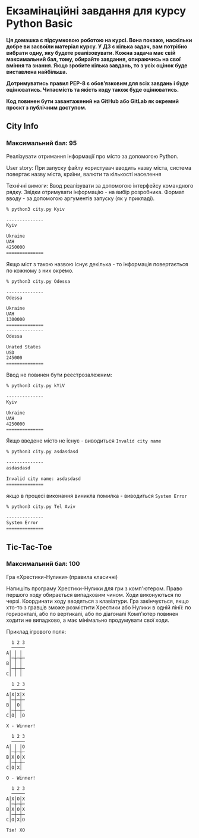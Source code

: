# Екзамінаційні завдання для курсу Python Basic

**Ця домашка є підсумковою роботою на курсі. Вона покаже, наскільки добре ви засвоїли матеріал курсу.
У ДЗ є кілька задач, вам потрібно вибрати одну, яку будете реалізовувати. 
Кожна задача має свій максимальний бал, тому, обирайте завдання, опираючись на свої вміння та знання. 
Якщо зробите кілька завдань, то з усіх оцінок буде виставлена найбільша.**

**Дотримуватись правил PEP-8 є обовʼязковим для всіх завдань і буде оцінюватись.
Читаємість та якість коду також буде оцінюватись.**

**Код повинен бути завантажений на GitHub або GitLab як окремий проєкт з публічним доступом.**


## City Info
### Максимальний бал: 95

Реалізувати отримання інформації про місто за допомогою Python.

User story: При запуску файлу користувач вводить назву міста, система повертає назву міста, країни, валюти та кількості населення

Технічні вимоги: Ввод реалізувати за допомогою інтерфейсу командного рядку. Звідки отримувати інформацію - на вибір розробника.
Формат вводу - за допомогою аргументів запуску (як у прикладі).

```bash
% python3 city.py Kyiv

--------------
Kyiv

Ukraine
UAH
4250000
==============
```

Якщо міст з такою назвою існує декілька - то інформація повертається по кожному з них окремо.

```bash
% python3 city.py Odessa

--------------
Odessa

Ukraine
UAH
1300000
==============
--------------
Odessa

Unated States
USD
245000
==============
```

Ввод не повинен бути реестрозалежним:

```bash
% python3 city.py kYiV

--------------
Kyiv

Ukraine
UAH
4250000
==============
```

Якщо введене місто не існує - виводиться `Invalid city name`

```bash
% python3 city.py asdasdasd

--------------
asdasdasd

Invalid city name: asdasdasd
==============
```

якщо в процесі виконання виникла помилка - виводиться `System Error`

```bash
% python3 city.py Tel Aviv

--------------
System Error
==============
```


## Tic-Tac-Toe
### Максимальний бал: 100

Гра «Хрестики-Нулики» (правила класичні)


Напишіть програму Хрестики-Нулики для гри з комп'ютером.
Право першого ходу обирається випадковим чином.
Ходи виконуються по черзі.
Координати ходу вводяться з клавіатури.
Гра закінчується, якщо хто-то з гравців зможе розмістити Хрестики або Нулики в одній лінії: по горизонталі, або по вертикалі, або по діагоналі
Комп'ютер повинен ходити не випадково, а має мінімально продумувати свої ходи.

Приклад ігрового поля:

```
  1 2 3
  ─────
A│ │ │
 │─┼─┼─
B│ │ │
 │─┼─┼─
C│ │ │
```

```
  1 2 3
  ─────
A│X│X│X
 │─┼─┼─
B│ │O│
 │─┼─┼─
C│O│ │O

X - Winner!
```

```
  1 2 3
  ─────
A│ │ │O
 │─┼─┼─
B│X│O│X
 │─┼─┼─
C│O│X│

O - Winner!
```

```
  1 2 3
  ─────
A│X│O│X
 │─┼─┼─
B│X│O│X
 │─┼─┼─
C│O│X│O

Tie! XO
```
